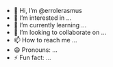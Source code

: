 - 👋 Hi, I’m @errolerasmus
- 👀 I’m interested in ...
- 🌱 I’m currently learning ...
- 💞️ I’m looking to collaborate on ...
- 📫 How to reach me ...
- 😄 Pronouns: ...
- ⚡ Fun fact: ...

<!---
errolerasmus/errolerasmus is a ✨ special ✨ repository because its `README.md` (this file) appears on your GitHub profile.
You can click the Preview link to take a look at your changes.
--->
